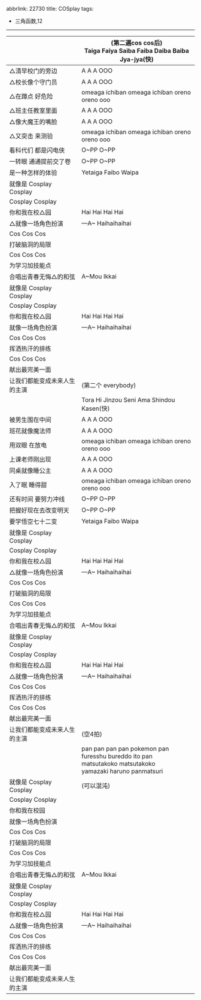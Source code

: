 abbrlink: 22730
title: COSplay
tags:
  - 三角函数,12
---
|      |(第二遍cos cos后)<br>Taiga Faiya Saiba Faiba Daiba Baiba Jya-jya(快)|
|--|--|
|△清早校门的旁边|A A A OOO|
|△校长像个守门员|A A A OOO|
|△在蹲点 好危险|omeaga ichiban omeaga ichiban oreno oreno ooo|
|△班主任教室里面|A A A OOO|
|△像大魔王的嘴脸|A A A OOO|
|△又突击 来测验|omeaga ichiban omeaga ichiban oreno oreno ooo|
|看科代们 都是闪电侠|O~PP O~PP|
|一转眼 通通提前交了卷|O~PP O~PP|
|是一种怎样的体验|Yetaiga Faibo Waipa|
|就像是 Cosplay Cosplay|      |
|Cosplay Cosplay|      |
|你和我在校△园|Hai Hai Hai Hai|
|△就像一场角色扮演|—A~ Haihaihaihai|
|Cos Cos Cos|      |
|打破脑洞的局限|      |
|Cos Cos Cos|      |
|为学习加技能点|      |
|合唱出青春无悔△的和弦|A~Mou Ikkai|
|就像是 Cosplay Cosplay|      |
|Cosplay Cosplay|      |
|你和我在校△园|Hai Hai Hai Hai|
|就像一场角色扮演|—A~ Haihaihaihai|
|Cos Cos Cos|      |
|挥洒热汗的排练|      |
|Cos Cos Cos|      |
|献出最完美一面|      |
|让我们都能变成未来人生的主演|(第二个 everybody)|
|      |Tora Hi Jinzou Seni Ama Shindou Kasen(快)|
|被男生围在中间|A A A OOO|
|班花就像魔法师|A A A OOO|
|用双眼 在放电|omeaga ichiban omeaga ichiban oreno oreno ooo|
|上课老师刚出现|A A A OOO|
|同桌就像睡公主|A A A OOO|
|入了眠 睡得甜|omeaga ichiban omeaga ichiban oreno oreno ooo|
|还有时间 要努力冲线|O~PP O~PP|
|把握好现在去改变明天|O~PP O~PP|
|要学悟空七十二变|Yetaiga Faibo Waipa|
|就像是 Cosplay Cosplay|      |
|Cosplay Cosplay|      |
|你和我在校△园|Hai Hai Hai Hai|
|△就像一场角色扮演|—A~ Haihaihaihai|
|Cos Cos Cos|      |
|打破脑洞的局限|      |
|Cos Cos Cos|      |
|为学习加技能点|      |
|合唱出青春无悔△的和弦|A~Mou Ikkai|
|就像是 Cosplay Cosplay|      |
|Cosplay Cosplay|      |
|你和我在校△园|Hai Hai Hai Hai|
|△就像一场角色扮演|—A~ Haihaihaihai|
|Cos Cos Cos|      |
|挥洒热汗的排练|      |
|Cos Cos Cos|      |
|献出最完美一面|      |
|让我们都能变成未来人生的主演|(空4拍)|
|      |pan pan pan pan pokemon pan<br>furesshu bureddo ito pan<br>matsutakoko matsutakoko<br>yamazaki haruno panmatsuri|
|就像是 Cosplay Cosplay|(可以混沌)|
|Cosplay Cosplay|      |
|你和我在校园|      |
|就像一场角色扮演|      |
|Cos Cos Cos|      |
|打破脑洞的局限|      |
|Cos Cos Cos|      |
|为学习加技能点|      |
|合唱出青春无悔△的和弦|A~Mou Ikkai|
|就像是 Cosplay Cosplay|      |
|Cosplay Cosplay|      |
|你和我在校△园|Hai Hai Hai Hai|
|△就像一场角色扮演|—A~ Haihaihaihai|
|Cos Cos Cos|      |
|挥洒热汗的排练|      |
|Cos Cos Cos|      |
|献出最完美一面|      |
|让我们都能变成未来人生的主演|      |
